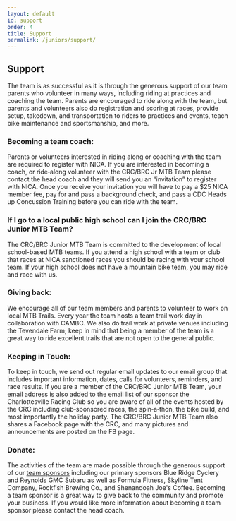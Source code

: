 ```yaml
---
layout: default
id: support
order: 4
title: Support
permalink: /juniors/support/
---
```


## Support
The team is as successful as it is through the generous support of our team parents who volunteer in many ways, including riding at practices and coaching the team. Parents are encouraged to ride along with the team, but parents and volunteers also do registration and scoring at races, provide setup, takedown, and transportation to riders to practices and events, teach bike maintenance and sportsmanship, and more.

### Becoming a team coach:
Parents or volunteers interested in riding along or coaching with the team are required to register with NICA. If you are interested in becoming a coach, or ride‐along volunteer with the CRC/BRC Jr MTB Team please contact the head coach and they will send you an “invitation” to register with NICA. Once you receive your invitation you will have to pay a $25 NICA member fee, pay for and pass a background check, and pass a CDC Heads up Concussion Training before you can ride with the team. 

### If I go to a local public high school can I join the CRC/BRC Junior MTB Team? 
The CRC/BRC Junior MTB Team is committed to the development of local school-based MTB teams. If you attend a high school with a team or club that races at NICA sanctioned races you should be racing with your school team.  If your high school does not have a mountain bike team, you may ride and race with us.
 
### Giving back:
We encourage all of our team members and parents to volunteer to work on local MTB Trails. Every year the team hosts a team trail work day in collaboration with CAMBC. We also do trail work at private venues including the Tevendale Farm; keep in mind that being a member of the team is a great way to ride excellent trails that are not open to the general public.

### Keeping in Touch:
To keep in touch, we send out regular email updates to our email group that includes important information, dates, calls for volunteers, reminders, and race results. If you are a member of the CRC/BRC Junior MTB Team, your email address is also added to the email list of our sponsor the Charlottesville Racing Club so you are aware of all of the events hosted by the CRC including club‐sponsored races, the spin‐a‐thon, the bike build, and most importantly the holiday party. The CRC/BRC Junior MTB Team also shares a Facebook page with the CRC, and many pictures and announcements are posted on the FB page.

### Donate:
The activities of the team are made possible through the generous support of our [team sponsors]({{site.baseurl}}/sponsors) including our primary sponsors Blue Ridge Cyclery and Reynolds GMC Subaru as well as Formula Fitness, Skyline Tent Company, Rockfish Brewing Co., and Shenandoah Joe's Coffee. Becoming a team sponsor is a great way to give back to the community and promote your business. If you would like more information about becoming a team sponsor please contact the head coach. 
